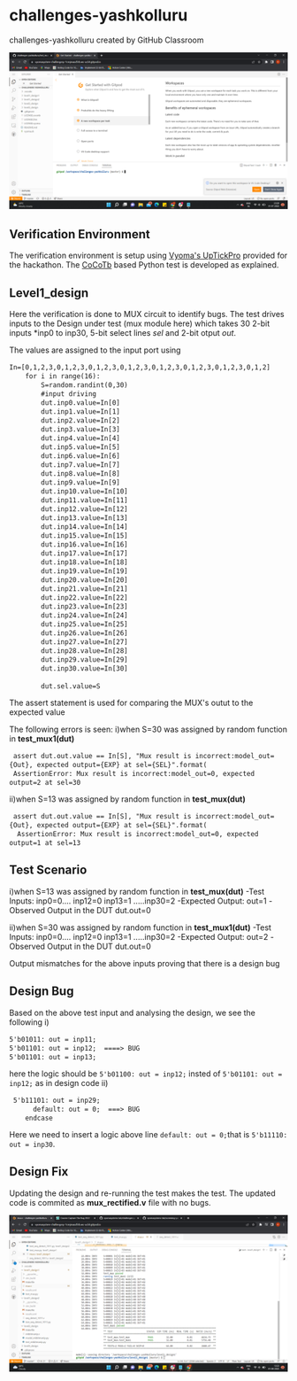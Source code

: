 # challenges-yashkolluru
challenges-yashkolluru created by GitHub Classroom

![](https://github.com/vyomasystems-lab/challenges-yashkolluru/blob/master/Screenshot%20(86).png)
## Verification Environment

The verification environment is setup using [Vyoma's UpTickPro](https://vyomasystems.com) provided for the hackathon. The [CoCoTb](https://www.cocotb.org/) based Python test is developed as explained.

## Level1_design

Here the verification is done to MUX circuit to identify bugs. 
The test drives inputs to the Design under test (mux module here) which takes 30 2-bit inputs *inp0 to inp30, 5-bit select lines *sel* and 2-bit otput *out*.

The values are assigned to the input port using 
```
In=[0,1,2,3,0,1,2,3,0,1,2,3,0,1,2,3,0,1,2,3,0,1,2,3,0,1,2,3,0,1,2]
    for i in range(16):
        S=random.randint(0,30)
        #input driving
        dut.inp0.value=In[0]
        dut.inp1.value=In[1]
        dut.inp2.value=In[2]
        dut.inp3.value=In[3]
        dut.inp4.value=In[4]
        dut.inp5.value=In[5]
        dut.inp6.value=In[6]
        dut.inp7.value=In[7]
        dut.inp8.value=In[8]
        dut.inp9.value=In[9]
        dut.inp10.value=In[10]
        dut.inp11.value=In[11]
        dut.inp12.value=In[12]
        dut.inp13.value=In[13]
        dut.inp14.value=In[14]
        dut.inp15.value=In[15]
        dut.inp16.value=In[16]
        dut.inp17.value=In[17]
        dut.inp18.value=In[18]
        dut.inp19.value=In[19]
        dut.inp20.value=In[20]
        dut.inp21.value=In[21]
        dut.inp22.value=In[22]
        dut.inp23.value=In[23]
        dut.inp24.value=In[24]
        dut.inp25.value=In[25]
        dut.inp26.value=In[26]
        dut.inp27.value=In[27]
        dut.inp28.value=In[28]
        dut.inp29.value=In[29]
        dut.inp30.value=In[30]
    
        dut.sel.value=S
```
The assert statement is used for comparing the MUX's outut to the expected value

The following errors is seen:
i)when S=30 was assigned by random function in **test_mux1(dut)**
```
 assert dut.out.value == In[S], "Mux result is incorrect:model_out={Out}, expected output={EXP} at sel={SEL}".format(
 AssertionError: Mux result is incorrect:model_out=0, expected output=2 at sel=30
```
ii)when S=13 was assigned by random function in **test_mux(dut)**
```
 assert dut.out.value == In[S], "Mux result is incorrect:model_out={Out}, expected output={EXP} at sel={SEL}".format(
  AssertionError: Mux result is incorrect:model_out=0, expected output=1 at sel=13
```

## Test Scenario
i)when S=13 was assigned by random function in **test_mux(dut)**
-Test Inputs: inp0=0.... inp12=0 inp13=1 .....inp30=2
-Expected Output: out=1
-Observed Output in the DUT dut.out=0

ii)when S=30 was assigned by random function in **test_mux1(dut)**
-Test Inputs: inp0=0.... inp12=0 inp13=1 .....inp30=2
-Expected Output: out=2
-Observed Output in the DUT dut.out=0

Output mismatches for the above inputs proving that there is a design bug

## Design Bug
Based on the above test input and analysing the design, we see the following
i)
```
5'b01011: out = inp11;
5'b01101: out = inp12;  ====> BUG
5'b01101: out = inp13;
```
here the logic should be ``5'b01100: out = inp12;`` insted of ``5'b01101: out = inp12;`` as in design code
ii)
```
 5'b11101: out = inp29;
      default: out = 0;  ===> BUG
    endcase
```
Here we need to insert a logic above line ``default: out = 0;``that is ``5'b11110: out = inp30``.

## Design Fix
Updating the design and re-running the test makes the test. The updated code is commited as **mux_rectified.v** file with no bugs.

![](https://github.com/vyomasystems-lab/challenges-yashkolluru/blob/master/Screenshot%20(88).png)

